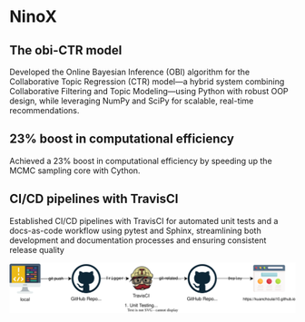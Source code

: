 # NinoX

## The obi-CTR model
Developed the Online Bayesian Inference (OBI) algorithm for the Collaborative Topic Regression (CTR) model—a hybrid system combining Collaborative Filtering and Topic Modeling—using Python with robust OOP design, while leveraging NumPy and SciPy for scalable, real-time recommendations.

## 23% boost in computational efficiency
Achieved a 23% boost in computational efficiency by speeding up the MCMC sampling core with Cython.

## CI/CD pipelines with TravisCI
Established CI/CD pipelines with TravisCI for automated unit tests and a docs-as-code workflow using pytest and Sphinx, streamlining both development and documentation processes and ensuring consistent release quality

![](./ninox.drawio.svg)
